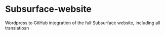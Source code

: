 # Subsurface-website
Wordpress to GitHub integration of the full Subsurface website, including all translatiosn
